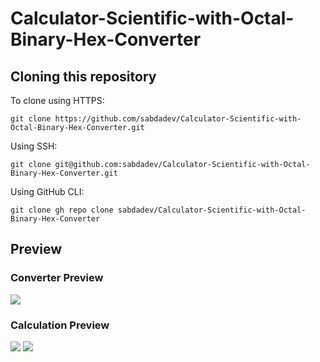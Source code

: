 # Calculator-Scientific-with-Octal-Binary-Hex-Converter

## Cloning this repository

To clone using HTTPS:
```
git clone https://github.com/sabdadev/Calculator-Scientific-with-Octal-Binary-Hex-Converter.git
```
Using SSH:
```
git clone git@github.com:sabdadev/Calculator-Scientific-with-Octal-Binary-Hex-Converter.git
```
Using GitHub CLI:
```
git clone gh repo clone sabdadev/Calculator-Scientific-with-Octal-Binary-Hex-Converter
```
## Preview
### Converter Preview

<img src="https://media.giphy.com/media/686jhobxjoUPkEeB85/giphy.gif">

### Calculation Preview
<img src="https://media.giphy.com/media/cXHvtZeXcqf8b0VYtb/giphy.gif">

<img src="https://media.giphy.com/media/KnJ3hRmEG6Qw3f2GDK/giphy.gif">

